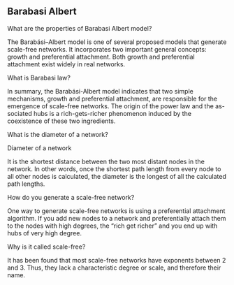 ## Barabasi Albert

What are the properties of Barabasi Albert model?

The Barabási–Albert model is one of several proposed models that generate scale-free networks. It incorporates two important general concepts: growth and preferential attachment. Both growth and preferential attachment exist widely in real networks.

What is Barabasi law?

In summary, the Barabási-Albert model indicates that two simple mechanisms, growth and preferential attachment, are responsible for the emergence of scale-free networks. The origin of the power law and the as- sociated hubs is a rich-gets-richer phenomenon induced by the coexistence of these two ingredients.

What is the diameter of a network?

Diameter of a network

It is the shortest distance between the two most distant nodes in the network. In other words, once the shortest path length from every node to all other nodes is calculated, the diameter is the longest of all the calculated path lengths.

How do you generate a scale-free network?

One way to generate scale-free networks is using a preferential attachment algorithm. If you add new nodes to a network and preferentially attach them to the nodes with high degrees, the “rich get richer” and you end up with hubs of very high degree.

Why is it called scale-free?

It has been found that most scale-free networks have exponents between 2 and 3. Thus, they lack a characteristic degree or scale, and therefore their name.

